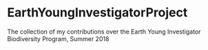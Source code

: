 # EarthYoungInvestigatorProject
The collection of my contributions over the Earth Young Investigator Biodiversity Program, Summer 2018
